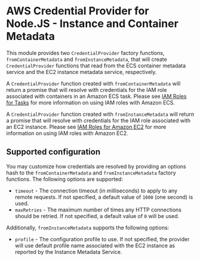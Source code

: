 # AWS Credential Provider for Node.JS - Instance and Container Metadata

This module provides two `CredentialProvider` factory functions,
`fromContainerMetadata` and `fromInstanceMetadata`, that will create
`CredentialProvider` functions that read from the ECS container metadata service
and the EC2 instance metadata service, respectively.

A `CredentialProvider` function created with `fromContainerMetadata` will return
a promise that will resolve with credentials for the IAM role associated with
containers in an Amazon ECS task. Please see [IAM Roles for Tasks](http://docs.aws.amazon.com/AmazonECS/latest/developerguide/task-iam-roles.html)
for more information on using IAM roles with Amazon ECS.

A `CredentialProvider` function created with `fromInstanceMetadata` will return
a promise that will resolve with credentials for the IAM role associated with
an EC2 instance. Please see [IAM Roles for Amazon EC2](http://docs.aws.amazon.com/AWSEC2/latest/UserGuide/iam-roles-for-amazon-ec2.html)
for more information on using IAM roles with Amazon EC2.

## Supported configuration

You may customize how credentials are resolved by providing an options hash to
the `fromContainerMetadata` and `fromInstanceMetadata` factory functions. The
following options are supported:

- `timeout` - The connection timeout (in milliseconds) to apply to any remote
  requests. If not specified, a default value of `1000` (one second) is used.
- `maxRetries` - The maximum number of times any HTTP connections should be
  retried. If not specified, a default value of `0` will be used.

Additionally, `fromInstanceMetadata` supports the following options:

- `profile` - The configuration profile to use. If not specified, the provider
  will use default profile name associated with the EC2 instance as reported by
  the Instance Metadata Service.
